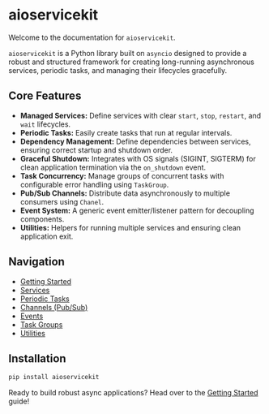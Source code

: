 # aioservicekit

Welcome to the documentation for `aioservicekit`.

`aioservicekit` is a Python library built on `asyncio` designed to provide a robust and structured framework for creating long-running asynchronous services, periodic tasks, and managing their lifecycles gracefully.

## Core Features

*   **Managed Services:** Define services with clear `start`, `stop`, `restart`, and `wait` lifecycles.
*   **Periodic Tasks:** Easily create tasks that run at regular intervals.
*   **Dependency Management:** Define dependencies between services, ensuring correct startup and shutdown order.
*   **Graceful Shutdown:** Integrates with OS signals (SIGINT, SIGTERM) for clean application termination via the `on_shutdown` event.
*   **Task Concurrency:** Manage groups of concurrent tasks with configurable error handling using `TaskGroup`.
*   **Pub/Sub Channels:** Distribute data asynchronously to multiple consumers using `Chanel`.
*   **Event System:** A generic event emitter/listener pattern for decoupling components.
*   **Utilities:** Helpers for running multiple services and ensuring clean application exit.

## Navigation

*   [Getting Started](./docs/getting_started.md)
*   [Services](./docs/services.md)
*   [Periodic Tasks](./docs/tasks.md)
*   [Channels (Pub/Sub)](./docs/channels.md)
*   [Events](./docs/events.md)
*   [Task Groups](./docs/task_groups.md)
*   [Utilities](./docs/utils.md)

## Installation

```bash
pip install aioservicekit
```

Ready to build robust async applications? Head over to the [Getting Started](./docs/getting_started.md) guide!
